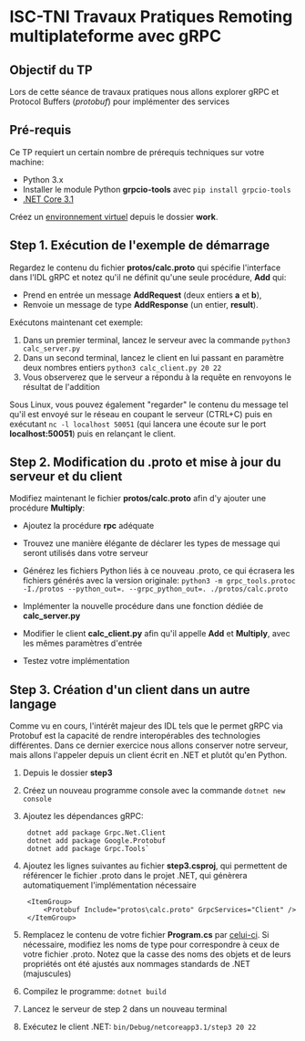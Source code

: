 # ISC-TNI Travaux Pratiques Remoting multiplateforme avec gRPC

## Objectif du TP
Lors de cette séance de travaux pratiques nous allons explorer gRPC et Protocol Buffers (*protobuf*) pour implémenter des services 

## Pré-requis
Ce TP requiert un certain nombre de prérequis techniques sur votre machine:
  - Python 3.x
  - Installer le module Python **grpcio-tools** avec `pip install grpcio-tools`
  - [.NET Core 3.1](https://dotnet.microsoft.com/download/dotnet-core)

Créez un [environnement virtuel](https://docs.python.org/3/tutorial/venv.html) depuis le dossier **work**.

## Step 1. Exécution de l'exemple de démarrage
Regardez le contenu du fichier **protos/calc.proto** qui spécifie l'interface dans l'IDL gRPC et notez qu'il ne définit qu'une seule procédure, **Add** qui:
  - Prend en entrée un message **AddRequest** (deux entiers **a** et **b**),
  - Renvoie un message de type **AddResponse** (un entier, **result**).

Exécutons maintenant cet exemple:
  1. Dans un premier terminal, lancez le serveur avec la commande `python3 calc_server.py`
  2. Dans un second terminal, lancez le client en lui passant en paramètre deux nombres entiers `python3 calc_client.py 20 22`
  3. Vous observerez que le serveur a répondu à la requête en renvoyons le résultat de l'addition

Sous Linux, vous pouvez également "regarder" le contenu du message tel qu'il est envoyé sur le réseau en coupant le serveur (CTRL+C) puis en exécutant `nc -l localhost 50051` (qui lancera une écoute sur le port **localhost:50051**) puis en relançant le client.

## Step 2. Modification du .proto et mise à jour du serveur et du client
Modifiez maintenant le fichier **protos/calc.proto** afin d'y ajouter une procédure **Multiply**:
  - Ajoutez la procédure **rpc** adéquate
  - Trouvez une manière élégante de déclarer les types de message qui seront utilisés dans votre serveur
  - Générez les fichiers Python liés à ce nouveau .proto, ce qui écrasera les fichiers générés avec la version originale: `python3 -m grpc_tools.protoc -I./protos --python_out=. --grpc_python_out=. ./protos/calc.proto`

  - Implémenter la nouvelle procédure dans une fonction dédiée de **calc_server.py**
  - Modifier le client **calc_client.py** afin qu'il appelle **Add** et **Multiply**, avec les mêmes paramètres d'entrée
  - Testez votre implémentation

## Step 3. Création d'un client dans un autre langage
Comme vu en cours, l'intérêt majeur des IDL tels que le permet gRPC via Protobuf est la capacité de rendre interopérables des technologies différentes. Dans ce dernier exercice nous allons conserver notre serveur, mais allons l'appeler depuis un client écrit en .NET et plutôt qu'en Python.

  1. Depuis le dossier **step3**
  2. Créez un nouveau programme console avec la commande `dotnet new console`
  3. Ajoutez les dépendances gRPC:

          dotnet add package Grpc.Net.Client
          dotnet add package Google.Protobuf
          dotnet add package Grpc.Tools`

  4. Ajoutez les lignes suivantes au fichier **step3.csproj**, qui permettent de référencer le fichier .proto dans le projet .NET, qui génèrera automatiquement l'implémentation nécessaire

          <ItemGroup>
              <Protobuf Include="protos\calc.proto" GrpcServices="Client" />
          </ItemGroup>

  5. Remplacez le contenu de votre fichier **Program.cs** par [celui-ci](step3/Program_reference.cs). Si nécessaire, modifiez les noms de type pour correspondre à ceux de votre fichier .proto.
  Notez que la casse des noms des objets et de leurs propriétés ont été ajustés aux nommages standards de .NET (majuscules)
  6. Compilez le programme: `dotnet build`
  7. Lancez le serveur de step 2 dans un nouveau terminal
  8. Exécutez le client .NET: `bin/Debug/netcoreapp3.1/step3 20 22`